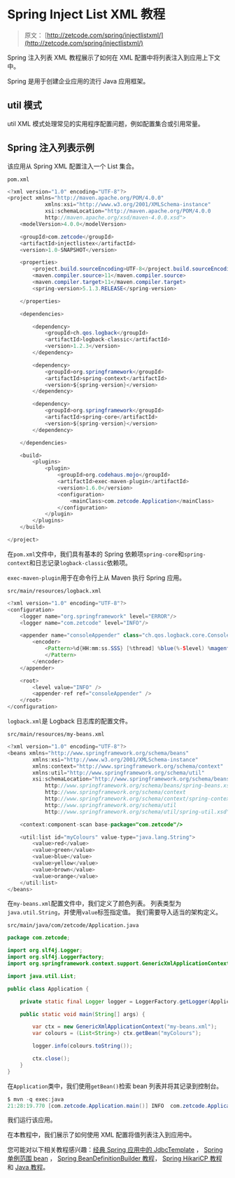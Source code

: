 # Spring Inject List XML 教程

> 原文： [http://zetcode.com/spring/injectlistxml/](http://zetcode.com/spring/injectlistxml/)

Spring 注入列表 XML 教程展示了如何在 XML 配置中将列表注入到应用上下文中。

Spring 是用于创建企业应用的流行 Java 应用框架。

## util 模式

util XML 模式处理常见的实用程序配置问题，例如配置集合或引用常量。

## Spring 注入列表示例

该应用从 Spring XML 配置注入一个 List 集合。

`pom.xml`

```java
<?xml version="1.0" encoding="UTF-8"?>
<project xmlns="http://maven.apache.org/POM/4.0.0"
            xmlns:xsi="http://www.w3.org/2001/XMLSchema-instance"
            xsi:schemaLocation="http://maven.apache.org/POM/4.0.0
            http://maven.apache.org/xsd/maven-4.0.0.xsd">
    <modelVersion>4.0.0</modelVersion>

    <groupId>com.zetcode</groupId>
    <artifactId>injectlistex</artifactId>
    <version>1.0-SNAPSHOT</version>

    <properties>
        <project.build.sourceEncoding>UTF-8</project.build.sourceEncoding>
        <maven.compiler.source>11</maven.compiler.source>
        <maven.compiler.target>11</maven.compiler.target>
        <spring-version>5.1.3.RELEASE</spring-version>

    </properties>

    <dependencies>

        <dependency>
            <groupId>ch.qos.logback</groupId>
            <artifactId>logback-classic</artifactId>
            <version>1.2.3</version>
        </dependency>

        <dependency>
            <groupId>org.springframework</groupId>
            <artifactId>spring-context</artifactId>
            <version>${spring-version}</version>
        </dependency>

        <dependency>
            <groupId>org.springframework</groupId>
            <artifactId>spring-core</artifactId>
            <version>${spring-version}</version>
        </dependency>

    </dependencies>

    <build>
        <plugins>
            <plugin>
                <groupId>org.codehaus.mojo</groupId>
                <artifactId>exec-maven-plugin</artifactId>
                <version>1.6.0</version>
                <configuration>
                    <mainClass>com.zetcode.Application</mainClass>
                </configuration>
            </plugin>
        </plugins>
    </build>

</project>

```

在`pom.xml`文件中，我们具有基本的 Spring 依赖项`spring-core`和`spring-context`和日志记录`logback-classic`依赖项。

`exec-maven-plugin`用于在命令行上从 Maven 执行 Spring 应用。

`src/main/resources/logback.xml`

```java
<?xml version="1.0" encoding="UTF-8"?>
<configuration>
    <logger name="org.springframework" level="ERROR"/>
    <logger name="com.zetcode" level="INFO"/>

    <appender name="consoleAppender" class="ch.qos.logback.core.ConsoleAppender">
        <encoder>
            <Pattern>%d{HH:mm:ss.SSS} [%thread] %blue(%-5level) %magenta(%logger{36}) - %msg %n
            </Pattern>
        </encoder>
    </appender>

    <root>
        <level value="INFO" />
        <appender-ref ref="consoleAppender" />
    </root>
</configuration>

```

`logback.xml`是 Logback 日志库的配置文件。

`src/main/resources/my-beans.xml`

```java
<?xml version="1.0" encoding="UTF-8"?>
<beans xmlns="http://www.springframework.org/schema/beans"
        xmlns:xsi="http://www.w3.org/2001/XMLSchema-instance"
        xmlns:context="http://www.springframework.org/schema/context"
        xmlns:util="http://www.springframework.org/schema/util"
        xsi:schemaLocation="http://www.springframework.org/schema/beans
            http://www.springframework.org/schema/beans/spring-beans.xsd
            http://www.springframework.org/schema/context
            http://www.springframework.org/schema/context/spring-context.xsd
            http://www.springframework.org/schema/util
            http://www.springframework.org/schema/util/spring-util.xsd">

    <context:component-scan base-package="com.zetcode"/>

    <util:list id="myColours" value-type="java.lang.String">
        <value>red</value>
        <value>green</value>
        <value>blue</value>
        <value>yellow</value>
        <value>brown</value>
        <value>orange</value>
    </util:list>
</beans>

```

在`my-beans.xml`配置文件中，我们定义了颜色列表。 列表类型为`java.util.String`，并使用`value`标签指定值。 我们需要导入适当的架构定义。

`src/main/java/com/zetcode/Application.java`

```java
package com.zetcode;

import org.slf4j.Logger;
import org.slf4j.LoggerFactory;
import org.springframework.context.support.GenericXmlApplicationContext;

import java.util.List;

public class Application {

    private static final Logger logger = LoggerFactory.getLogger(Application.class);

    public static void main(String[] args) {

        var ctx = new GenericXmlApplicationContext("my-beans.xml");
        var colours = (List<String>) ctx.getBean("myColours");

        logger.info(colours.toString());

        ctx.close();
    }
}

```

在`Application`类中，我们使用`getBean()`检索 bean 列表并将其记录到控制台。

```java
$ mvn -q exec:java
21:28:19.770 [com.zetcode.Application.main()] INFO  com.zetcode.Application - [red, green, blue, yellow, brown, orange]    

```

我们运行该应用。

在本教程中，我们展示了如何使用 XML 配置将值列表注入到应用中。

您可能对以下相关教程感兴趣：[经典 Spring 应用中的 JdbcTemplate](/articles/springjdbctemplate/) ， [Spring 单例范围 bean](/spring/singletonscope/) ， [Spring BeanDefinitionBuilder 教程](/spring/beandefinitionbuilder/)， [Spring HikariCP 教程](/articles/springhikaricp/) 和 [Java 教程](/lang/java/)。